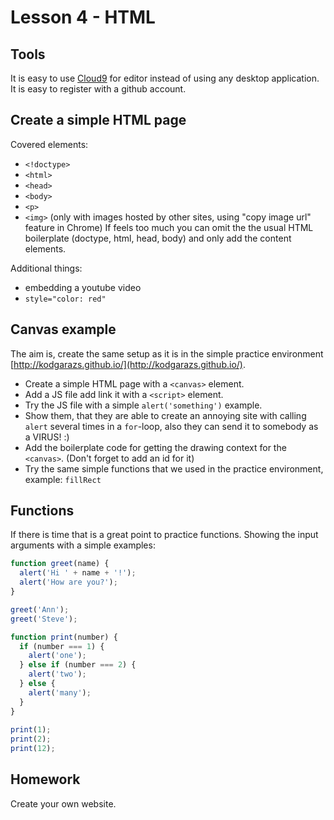 # Lesson 4 - HTML

## Tools
It is easy to use [Cloud9](https://c9.io/) for editor instead of using any desktop application. It is easy to register with a github account.

## Create a simple HTML page
Covered elements:
- `<!doctype>`
- `<html>`
- `<head>`
- `<body>`
- `<p>`
- `<img>` (only with images hosted by other sites, using "copy image url" feature in Chrome)
If feels too much you can omit the the usual HTML boilerplate (doctype, html, head, body) and only add the content elements.

Additional things:
- embedding a youtube video
- `style="color: red"`

## Canvas example
The aim is, create the same setup as it is in the simple practice environment [http://kodgarazs.github.io/](http://kodgarazs.github.io/).
- Create a simple HTML page with a `<canvas>` element.
- Add a JS file add link it with a `<script>` element.
- Try the JS file with a simple `alert('something')` example.
- Show them, that they are able to create an annoying site with calling `alert` several times in a `for`-loop, also they can send it to somebody as a VIRUS! :)
- Add the boilerplate code for getting the drawing context for the `<canvas>`. (Don't forget to add an id for it)
- Try the same simple functions that we used in the practice environment, example: `fillRect`

## Functions
If there is time that is a great point to practice functions. Showing the input arguments with a simple examples:
```js
function greet(name) {
  alert('Hi ' + name + '!');
  alert('How are you?');
}

greet('Ann');
greet('Steve');
```

```js
function print(number) {
  if (number === 1) {
    alert('one');
  } else if (number === 2) {
    alert('two');  
  } else {
    alert('many');
  }
}
  
print(1);
print(2);
print(12);
```

## Homework
Create your own website.

